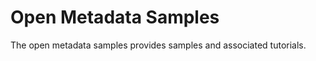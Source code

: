 <!-- SPDX-License-Identifier: Apache-2.0 -->
  
# Open Metadata Samples
  
The open metadata samples provides samples and associated tutorials.